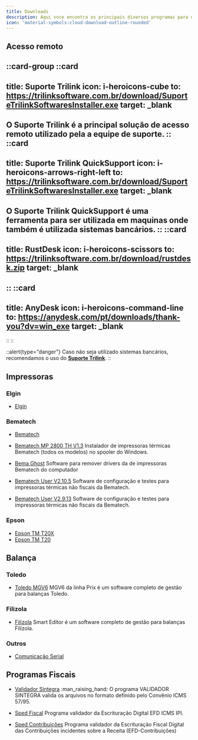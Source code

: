 ```yaml
---
title: Downloads
description: Aqui voce encontra os principais diversos programas para download.
icon: 'material-symbols:cloud-download-outline-rounded'
---
```


## Acesso remoto

::card-group
  ::card
  ---
  title: Suporte Trilink
  icon: i-heroicons-cube
  to: https://trilinksoftware.com.br/download/SuporteTrilinkSoftwaresInstaller.exe
  target: _blank
  ---
  O Suporte Trilink é a principal solução de acesso remoto utilizado pela a equipe de suporte.
  ::
  ::card
  ---
  title: Suporte Trilink QuickSupport
  icon: i-heroicons-arrows-right-left
  to: https://trilinksoftware.com.br/download/SuporteTrilinkSoftwaresInstaller.exe
  target: _blank
  ---
  O Suporte Trilink QuickSupport é uma ferramenta para ser utilizada em maquinas onde também é utilizada sistemas bancários.
  ::
  ::card
  ---
  title: RustDesk
  icon: i-heroicons-scissors
  to: https://trilinksoftware.com.br/download/rustdesk.zip
  target: _blank
  ---
  ::
  ::card
  ---
  title: AnyDesk
  icon: i-heroicons-command-line
  to: https://anydesk.com/pt/downloads/thank-you?dv=win_exe
  target: _blank
  ---
  ::
::

::alert{type="danger"}
Caso não seja utilizado sistemas bancários, recomendamos o uso do 
 [**Suporte Trilink**](https://trilinksoftware.com.br/download/TrilinkSoftwaresQuickSupport.exe).
::


## Impressoras

### Elgin

- [Elgin](https://trilinksoftware.com.br/download/driver-elgin-i7-i8-e-i9-windows-e-linux.zip)

### Bematech

- [Bematech](https://trilinksoftware.com.br/download/Spooler-Bematech-v5.0.0.4.zip)

- [Bematech MP 2800 TH V1.3](https://trilinksoftware.com.br/download/Bematech-MP-2800-TH-v1.3.zip)
Instalador de impressoras térmicas Bematech (todos os modelos) no spooler do Windows.

- [Bema Ghost](https://trilinksoftware.com.br/download/BemaGhost.zip)
Software para remover drivers da de impressoras Bematech do computador

- [Bematech User V2.10.5](https://trilinksoftware.com.br/download/BematechUserSoftware-V2.10.5.zip) Software de configuração e testes para impressoras térmicas não fiscais da Bematech.

- [Bematech User V2.9.13](https://trilinksoftware.com.br/download/BematechUserSoftware-V2.9.13.zip) Software de configuração e testes para impressoras térmicas não fiscais da Bematech.

### Epson

- [Epson TM T20X](https://trilinksoftware.com.br/download/driver-epson-tm-t20x.zip)
- [Epson TM T20](https://trilinksoftware.com.br/download/driver-epson-tm-t20.zip)

## Balança

### Toledo

- [Toledo MGV6](https://trilinksoftware.com.br/download/mgv6-toledo.zip)
MGV6 da linha Prix é um software completo de gestão para balanças Toledo.

### Filizola

- [Filizola](https://trilinksoftware.com.br/download/Filizola-Smart-2.14-Full.zip)
Smart Editor é um software completo de gestão para balanças Filizola.

### Outros

- [Comunicação Serial](https://trilinksoftware.com.br/download/Comunicacao_Serial.rar)

## Programas Fiscais

- [Validador Sintegra](http://receita.fazenda.rs.gov.br/download/1849) :man_raising_hand: O programa VALIDADOR SINTEGRA valida os arquivos no formato definido pelo Convênio ICMS 57/95.

- [Sped Fiscal](https://servicos.receita.fazenda.gov.br/publico/programas/Sped/SpedFiscal/PVA_EFD_w32-3.0.5.exe) Programa validador da Escrituração Digital EFD ICMS IPI.

- [Sped Contribuições](https://servicos.receita.fazenda.gov.br/publico/programas/SpedPisCofinsPVA/EFDContribuicoes_w32-5.0.2.exe) Programa validador da Escrituração Fiscal Digital das Contribuições incidentes sobre a Receita (EFD-Contribuições)

</div>